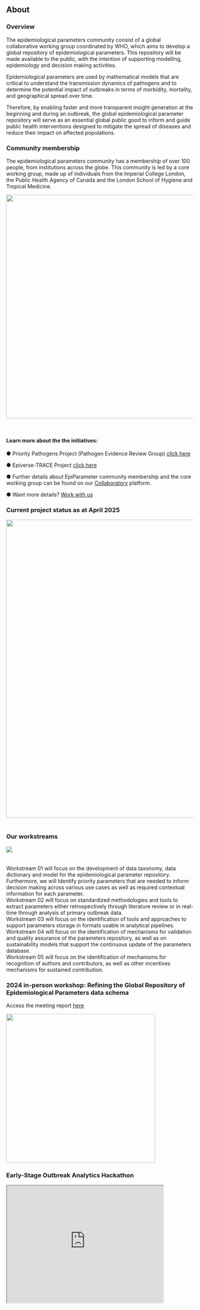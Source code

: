 ## About

### Overview

The epidemiological parameters community consist of a global collaborative working group coordinated by WHO, which aims to develop a global repository of epidemiological parameters. This repository will be made available to the public, with the intention of supporting modelling, epidemiology and decision making activities. 

Epidemiological parameters are used by mathematical models that are critical to understand the transmission dynamics of pathogens and to determine the potential impact of outbreaks in terms of morbidity, mortality, and geographical spread over time.  

Therefore, by enabling faster and more transparent insight generation at the beginning and during an outbreak, the global epidemiological parameter repository will serve as an essential global public good to inform and guide public health interventions designed to mitigate the spread of diseases and reduce their impact on affected populations.

### Community membership 

The epidemiological parameters community has a membership of over 100 people, from institutions across the globe. This community is led by a core working group, made up of individuals from the Imperial College London, the Public Health Agency of Canada and the London School of Hygiene and Tropical Medicine. 

<p align="center">
  <img src="https://github.com/WorldHealthOrganization/collaboratory-epiparameter-community/raw/main/materials/background/WhodoesWhat.png" width="600" align = "center">
</p> 

<br clear="left"/> 

#### Learn more about the the initiatives:
 ● Priority Pathogens Project (Pathogen Evidence Review Group) [click here](https://www.imperial.ac.uk/mrc-global-infectious-disease-analysis/related-initiatives/perg/)

 ● Epiverse-TRACE Project [click here](https://epiverse-trace.github.io/)

 ● Further details about EpiParameter community membership and the core working group can be found on our [Collaboratory](https://collab-forum.who.int/) platform.
 
 ● Want more details? [Work with us](https://github.com/WorldHealthOrganization/collaboratory-epiparameter-community/raw/main/materials/background/Workwithus.pdf)      

### Current project status as at April 2025

<p>
  <img src="https://github.com/WorldHealthOrganization/collaboratory-epiparameter-community/raw/main/docs/images/Sep2024Status.png" width="800" align = "left">
</p> 

<br clear="left"/> 




<br clear="left"/>

### Our workstreams

<div class="workstream">
	<img src="https://github.com/WorldHealthOrganization/collaboratory-epiparameter-community/raw/main/docs/pages/images/workstreams.png" usemap="#image-map" data-no-zoom>
	<map name="image-map">
		<area data-target="w1" target="" alt="Prioritisation &amp; definition" title="Prioritisation &amp; definition" href="#" coords="-1,90,92,-1,181,93,89,178" shape="poly">
		<area data-target="w2" target="" alt="Extraction" title="Extraction" href="#" coords="102,192,193,104,283,193,193,281" shape="poly">
		<area data-target="w3" target="" alt="Storage &amp; use" title="Storage &amp; use" href="#" coords="205,89,296,-1,385,89,295,179" shape="poly">
		<area data-target="w4" target="" alt="Validation &amp; maintenance" title="Validation &amp; maintenance" href="#" coords="309,193,398,103,489,194,400,282" shape="poly">
		<area data-target="w5" target="" alt="Scientific recognition" title="Scientific recognition" href="#" coords="411,92,500,1,590,90,501,181" shape="poly">
	</map>
</div>

<div class="workstreamContent">
	<br>
	<br>
	<div id="w1" style="display:flex">Workstream 01 will focus on the development of data taxonomy, data dictionary and model for the epidemiological parameter repository. Furthermore, we will Identify priority parameters that are needed to inform decision making across various use cases as well as required contextual information for each parameter.</div>
	<div id="w2">Workstream 02 will focus on standardized methodologies and tools to extract parameters either retrospectively through literature review or in real-time through analysis of primary outbreak data.</div>
	<div id="w3">Workstream 03 will focus on the identification of tools and approaches to support parameters storage in formats usable in analytical pipelines.</div>
	<div id="w4">Workstream 04 will focus on the identification of mechanisms for validation and quality assurance of the parameters repository, as well as on sustainability models that support the continuous update of the parameters database.</div>
	<div id="w5">Workstream 05 will focus on the identification of mechanisms for recognition of authors and contributors, as well as other incentives mechanisms for sustained contribution.</div>
</div>


### 2024 in-person workshop: Refining the Global Repository of Epidemiological Parameters data schema
Access the meeting report [here](http://github.com/WHO-Collaboratory/collaboratory-epiparameter-community/blob/main/materials/meetings/TWG6_GREP_Hackathon_May14162024/EpiParameter_GREP_Workshop_Report_Short_FINAL.pdf)

<p>
  <img src="https://github.com/WorldHealthOrganization/collaboratory-epiparameter-community/raw/main/docs/images/Report.png" width="400" align = "left">
</p> 

<br clear="left"/>

### Early-Stage Outbreak Analytics Hackathon 

</iframe>
<iframe width="420" height="315" src="https://www.youtube.com/embed/KsJ9iyBrCag" align = "left">
</iframe>
 
